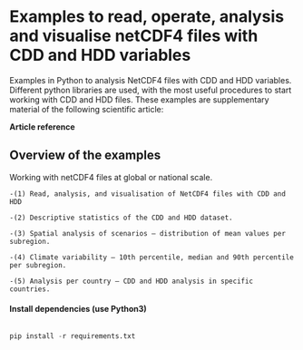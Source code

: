 # Examples to read, operate, analysis and visualise netCDF4 files with CDD and HDD variables

Examples in Python to analysis NetCDF4 files with CDD and HDD variables. 
Different python libraries are used, with the most useful procedures to start working with CDD and HDD files.
These examples are supplementary material of the following scientific article: 

  **Article reference**

## Overview of the examples

Working with netCDF4 files at global or national scale. 

	-(1) Read, analysis, and visualisation of NetCDF4 files with CDD and HDD

	-(2) Descriptive statistics of the CDD and HDD dataset.

	-(3) Spatial analysis of scenarios – distribution of mean values per subregion. 

	-(4) Climate variability – 10th percentile, median and 90th percentile per subregion.

	-(5) Analysis per country – CDD and HDD analysis in specific countries.


#### Install dependencies (use Python3)

```python

pip install -r requirements.txt

```


